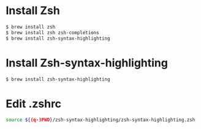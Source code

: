 # Install Zsh
```sh
$ brew install zsh
$ brew install zsh zsh-completions
$ brew install zsh-syntax-highlighting
```

# Install Zsh-syntax-highlighting
```sh
$ brew install zsh-syntax-highlighting
```

# Edit .zshrc
```sh
source ${(q-)PWD}/zsh-syntax-highlighting/zsh-syntax-highlighting.zsh
```
